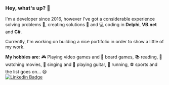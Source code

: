 ### Hey, what's up? 👋

I'm a developer since 2016, however I've got a considerable experience solving problems 🐞, creating solutions 💉 and 💻 coding in **Delphi**, **VB.net** and **C#**.

Currently, I'm working on building a nice portifolio in order to show a little of my work.

**My hobbies are:** 🎮 Playing video games and 🎲 board games, 📚 reading, 📼 watching movies, 🎤 singing and 🎸 playing guitar, 🏃 running, ⚽ sports and the list goes on... 😆
</br>
[![Linkedin Badge](https://img.shields.io/badge/-LinkedIn-blue?style=flat-square&logo=Linkedin&logoColor=white&link=https://www.linkedin.com/in/fernando-lucius-godinho/)](https://www.linkedin.com/in/fernando-lucius-godinho/)
<!--
**FernandoLucius/fernandolucius** is a ✨ _special_ ✨ repository because its `README.md` (this file) appears on your GitHub profile.

Here are some ideas to get you started:

- 🔭 I’m currently working on ...
- 🌱 I’m currently learning ...
- 👯 I’m looking to collaborate on ...
- 🤔 I’m looking for help with ...
- 💬 Ask me about ...
- 📫 How to reach me: ...
- 😄 Pronouns: ...
- ⚡ Fun fact: ...
-->
